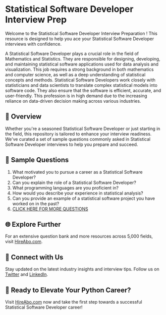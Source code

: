 # Statistical Software Developer Interview Prep

Welcome to the Statistical Software Developer Interview Preparation ! This resource is designed to help you ace your Statistical Software Developer interviews with confidence.

A Statistical Software Developer plays a crucial role in the field of Mathematics and Statistics. They are responsible for designing, developing, and maintaining statistical software applications used for data analysis and visualization. This job requires a strong background in both mathematics and computer science, as well as a deep understanding of statistical concepts and methods. Statistical Software Developers work closely with statisticians and data scientists to translate complex statistical models into software code. They also ensure that the software is efficient, accurate, and user-friendly. This profession is in high demand due to the increasing reliance on data-driven decision making across various industries.

## 🚀 Overview

Whether you're a seasoned Statistical Software Developer or just starting in the field, this repository is tailored to enhance your interview readiness. We've curated a set of sample questions commonly asked in Statistical Software Developer interviews to help you prepare and succeed.

## 📝 Sample Questions

1. What motivated you to pursue a career as a Statistical Software Developer?
2. Can you explain the role of a Statistical Software Developer?
3. What programming languages are you proficient in?
4. How would you describe your experience in statistical analysis?
5. Can you provide an example of a statistical software project you have worked on in the past?
6. [CLICK HERE FOR MORE QUESTIONS](https://hireabo.com/job/19_1_14/Statistical%20Software%20Developer)

## 🌐 Explore Further

For an extensive question bank and more resources across 5,000 fields, visit [HireAbo.com](https://www.hireabo.com).

## 📱 Connect with Us

Stay updated on the latest industry insights and interview tips. Follow us on [Twitter](https://twitter.com/hireabo) and [LinkedIn](https://www.linkedin.com/in/hire-abo-3609972a8/).

## 🚀 Ready to Elevate Your Python Career?

Visit [HireAbo.com](https://www.hireabo.com) now and take the first step towards a successful Statistical Software Developer career!